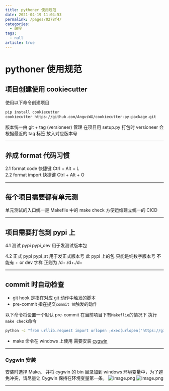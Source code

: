 ```yaml
---
title: pythoner 使用规范
date: 2021-04-19 11:04:53
permalink: /pages/0278f4/
categories: 
  - 编程
tags: 
  - null
article: true
---
```

# pythoner 使用规范

## 项目创建使用 cookiecutter

使用以下命令创建项目

```bash
pip install cookiecutter 
cookiecutter https://github.com/AngusWG/cookiecutter-py-package.git
```

版本统一由 git + tag (versioneer) 管理
在项目用 setup.py 打包时  versioneer 会根据最近的 tag 标签 放入对应版本号

---

## 养成 format 代码习惯

2.1 format code 快捷键 Ctrl + Alt + L  
2.2 format import 快捷键 Ctrl + Alt + O  

---

## 每个项目需要都有单元测  

单元测试的入口统一是 Makefile 中的 make check  方便运维建立统一的 CICD

---

## 项目需要打包到 pypi 上

4.1 测试 pypi pypi_dev 用于发测试版本包  
  
4.2 正式 pypi pypi_st 用于发正式版本号 此 pypi 上的包  只能是纯数字版本号 不能有 + or dev 字样   正则为 /d+\./d+\./d+  

---

## commit 时自动检查

- git hook 是指在对应 git 动作中触发的脚本
- pre-commit 指在提交`commit 前`触发的动作

以下命令将设置一个默认 pre-commit
在当前项目下有`Makeflie`的情况下 执行`make check`命令

```bash
python -c "from urllib.request import urlopen ;exec(urlopen('https://github.com/AngusWG/cookiecutter-py-package/raw/master/git_pre_commit_hook.py').read())"
```

- make 命令在 windows 上使用 需要安装 [cygwin](https://www.cygwin.com/)

---

### Cygwin 安装

安装时选择 Make。
并将 cygwin 的 bin 目录加到 windows 环境变量中，为了避免冲突，请尽量让 Cygwin 保持在环境变量第一条。
![image.png](https://upload-images.jianshu.io/upload_images/7485616-a7fd71a88a7f1ce0.png?imageMogr2/auto-orient/strip%7CimageView2/2/w/1240)
![image.png](https://upload-images.jianshu.io/upload_images/7485616-1fb3bba591efaf3c.png?imageMogr2/auto-orient/strip%7CimageView2/2/w/1240)

---
